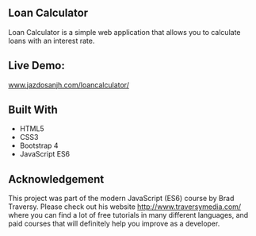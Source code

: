 ## Loan Calculator

Loan Calculator is a simple web application that allows you to calculate loans with an interest rate.

## Live Demo:
www.jazdosanjh.com/loancalculator/

## Built With
* HTML5
* CSS3
* Bootstrap 4
* JavaScript ES6

## Acknowledgement
This project was part of the modern JavaScript (ES6) course by Brad Traversy. Please check out his website http://www.traversymedia.com/ where you can find a lot of free tutorials in many different languages, and paid courses that will definitely help you improve as a developer. 